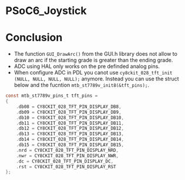 # PSoC6_Joystick

# Conclusion
* The function `GUI_DrawArc()` from the GUI.h library does not allow to draw an arc if the starting grade is greater than the ending grade.
* ADC using HAL only works on the pre definded analog pins.
* When configure ADC in PDL you canot use `cy8ckit_028_tft_init (NULL, NULL, NULL, NULL);` anymore.
Instead you can use the struct below and the fucntion `mtb_st7789v_init8(&tft_pins);`.

```c
const mtb_st7789v_pins_t tft_pins =
{
	.db08 = CY8CKIT_028_TFT_PIN_DISPLAY_DB8,
	.db09 = CY8CKIT_028_TFT_PIN_DISPLAY_DB9,
	.db10 = CY8CKIT_028_TFT_PIN_DISPLAY_DB10,
	.db11 = CY8CKIT_028_TFT_PIN_DISPLAY_DB11,
	.db12 = CY8CKIT_028_TFT_PIN_DISPLAY_DB12,
	.db13 = CY8CKIT_028_TFT_PIN_DISPLAY_DB13,
	.db14 = CY8CKIT_028_TFT_PIN_DISPLAY_DB14,
	.db15 = CY8CKIT_028_TFT_PIN_DISPLAY_DB15,
	.nrd = CY8CKIT_028_TFT_PIN_DISPLAY_NRD,
	.nwr = CY8CKIT_028_TFT_PIN_DISPLAY_NWR,
	.dc = CY8CKIT_028_TFT_PIN_DISPLAY_DC,
	.rst = CY8CKIT_028_TFT_PIN_DISPLAY_RST
};
```